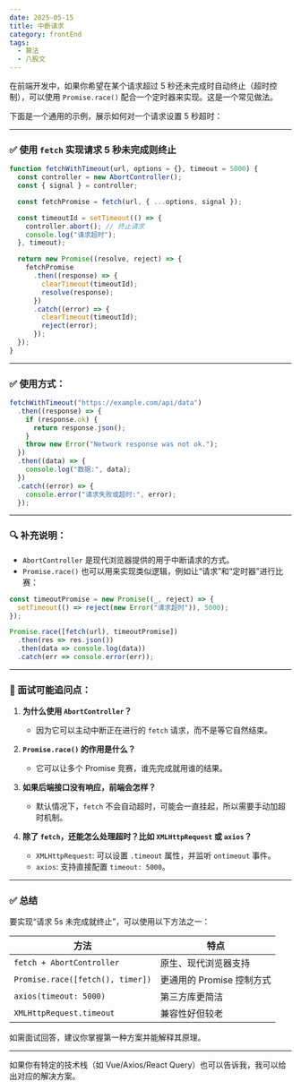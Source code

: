 ```yaml
---
date: 2025-05-15
title: 中断请求
category: frontEnd
tags:
  - 算法
  - 八股文
---
```


在前端开发中，如果你希望在某个请求超过 5 秒还未完成时自动终止（超时控制），可以使用 `Promise.race()` 配合一个定时器来实现。这是一个常见做法。

下面是一个通用的示例，展示如何对一个请求设置 5 秒超时：

---

### ✅ 使用 `fetch` 实现请求 5 秒未完成则终止

```javascript
function fetchWithTimeout(url, options = {}, timeout = 5000) {
  const controller = new AbortController();
  const { signal } = controller;

  const fetchPromise = fetch(url, { ...options, signal });

  const timeoutId = setTimeout(() => {
    controller.abort(); // 终止请求
    console.log("请求超时");
  }, timeout);

  return new Promise((resolve, reject) => {
    fetchPromise
      .then((response) => {
        clearTimeout(timeoutId);
        resolve(response);
      })
      .catch((error) => {
        clearTimeout(timeoutId);
        reject(error);
      });
  });
}
```

---

### ✅ 使用方式：

```javascript
fetchWithTimeout("https://example.com/api/data")
  .then((response) => {
    if (response.ok) {
      return response.json();
    }
    throw new Error("Network response was not ok.");
  })
  .then((data) => {
    console.log("数据:", data);
  })
  .catch((error) => {
    console.error("请求失败或超时:", error);
  });
```

---

### 🔍 补充说明：

- `AbortController` 是现代浏览器提供的用于中断请求的方式。
- `Promise.race()` 也可以用来实现类似逻辑，例如让“请求”和“定时器”进行比赛：

```javascript
const timeoutPromise = new Promise((_, reject) => {
  setTimeout(() => reject(new Error("请求超时")), 5000);
});

Promise.race([fetch(url), timeoutPromise])
  .then(res => res.json())
  .then(data => console.log(data))
  .catch(err => console.error(err));
```

---

### 🧠 面试可能追问点：

1. **为什么使用 `AbortController`？**

   - 因为它可以主动中断正在进行的 `fetch` 请求，而不是等它自然结束。

2. **`Promise.race()` 的作用是什么？**

   - 它可以让多个 Promise 竞赛，谁先完成就用谁的结果。

3. **如果后端接口没有响应，前端会怎样？**

   - 默认情况下，`fetch` 不会自动超时，可能会一直挂起，所以需要手动加超时机制。

4. **除了 `fetch`，还能怎么处理超时？比如 `XMLHttpRequest` 或 `axios`？**
   - `XMLHttpRequest`: 可以设置 `.timeout` 属性，并监听 `ontimeout` 事件。
   - `axios`: 支持直接配置 `timeout: 5000`。

---

### ✅ 总结

要实现“请求 5s 未完成就终止”，可以使用以下方法之一：

| 方法                             | 特点                      |
| -------------------------------- | ------------------------- |
| `fetch + AbortController`        | 原生、现代浏览器支持      |
| `Promise.race([fetch(), timer])` | 更通用的 Promise 控制方式 |
| `axios(timeout: 5000)`           | 第三方库更简洁            |
| `XMLHttpRequest.timeout`         | 兼容性好但较老            |

如需面试回答，建议你掌握第一种方案并能解释其原理。

---

如果你有特定的技术栈（如 Vue/Axios/React Query）也可以告诉我，我可以给出对应的解决方案。
